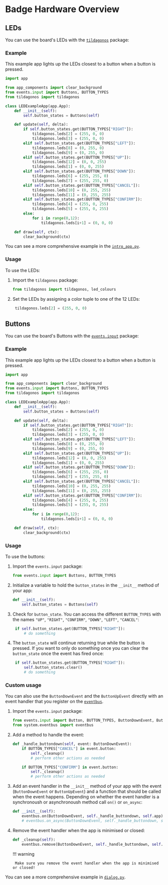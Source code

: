 # Badge Hardware Overview

## LEDs

You can use the board's LEDs with the [`tildagonos`](https://github.com/emfcamp/badge-2024-software/blob/main/modules/tildagonos.py) package:

### Example

This example app lights up the LEDs closest to a button when a button is pressed.

```python
import app

from app_components import clear_background
from events.input import Buttons, BUTTON_TYPES
from tildagonos import tildagonos

class LEDExampleApp(app.App):
    def __init__(self):
        self.button_states = Buttons(self)

    def update(self, delta):
        if self.button_states.get(BUTTON_TYPES["RIGHT"]):
            tildagonos.leds[2] = (255, 0, 0)
            tildagonos.leds[3] = (255, 0, 0)
        elif self.button_states.get(BUTTON_TYPES["LEFT"]):
            tildagonos.leds[8] = (0, 255, 0)
            tildagonos.leds[9] = (0, 255, 0)
        elif self.button_states.get(BUTTON_TYPES["UP"]):
            tildagonos.leds[12] = (0, 0, 255)
            tildagonos.leds[1] = (0, 0, 255)
        elif self.button_states.get(BUTTON_TYPES["DOWN"]):
            tildagonos.leds[6] = (255, 255, 0)
            tildagonos.leds[7] = (255, 255, 0)
        elif self.button_states.get(BUTTON_TYPES["CANCEL"]):
            tildagonos.leds[10] = (0, 255, 255)
            tildagonos.leds[11] = (0, 255, 255)
        elif self.button_states.get(BUTTON_TYPES["CONFIRM"]):
            tildagonos.leds[4] = (255, 0, 255)
            tildagonos.leds[5] = (255, 0, 255)
        else:
            for i in range(0,12):
                tildagonos.leds[i+1] = (0, 0, 0)

    def draw(self, ctx):
        clear_background(ctx)
```

You can see a more comprehensive example in the [`intro_app.py`](https://github.com/emfcamp/badge-2024-software/blob/main/modules/firmware_apps/intro_app.py).

### Usage

To use the LEDs:

1. Import the `tildagonos` package:

    ```python
    from tildagonos import tildagonos, led_colours
    ```

2. Set the LEDs by assigning a color tuple to one of the 12 LEDs:

   ```python
    tildagonos.leds[2] = (255, 0, 0)
   ```

## Buttons

You can use the board's Buttons with the [`events.input`](https://github.com/emfcamp/badge-2024-software/blob/main/modules/events/input.py) package:

### Example

This example app lights up the LEDs closest to a button when a button is pressed.

```python
import app

from app_components import clear_background
from events.input import Buttons, BUTTON_TYPES
from tildagonos import tildagonos

class LEDExampleApp(app.App):
    def __init__(self):
        self.button_states = Buttons(self)

    def update(self, delta):
        if self.button_states.get(BUTTON_TYPES["RIGHT"]):
            tildagonos.leds[2] = (255, 0, 0)
            tildagonos.leds[3] = (255, 0, 0)
        elif self.button_states.get(BUTTON_TYPES["LEFT"]):
            tildagonos.leds[8] = (0, 255, 0)
            tildagonos.leds[9] = (0, 255, 0)
        elif self.button_states.get(BUTTON_TYPES["UP"]):
            tildagonos.leds[12] = (0, 0, 255)
            tildagonos.leds[1] = (0, 0, 255)
        elif self.button_states.get(BUTTON_TYPES["DOWN"]):
            tildagonos.leds[6] = (255, 255, 0)
            tildagonos.leds[7] = (255, 255, 0)
        elif self.button_states.get(BUTTON_TYPES["CANCEL"]):
            tildagonos.leds[10] = (0, 255, 255)
            tildagonos.leds[11] = (0, 255, 255)
        elif self.button_states.get(BUTTON_TYPES["CONFIRM"]):
            tildagonos.leds[4] = (255, 0, 255)
            tildagonos.leds[5] = (255, 0, 255)
        else:
            for i in range(0,12):
                tildagonos.leds[i+1] = (0, 0, 0)

    def draw(self, ctx):
        clear_background(ctx)
```

### Usage

To use the buttons:

1. Import the `events.input` package:

    ```python
    from events.input import Buttons, BUTTON_TYPES
    ```

2. Initialize a variable to hold the `button_states` in the `__init__` method of your app:

    ```python
    def __init__(self):
        self.button_states = Buttons(self)
    ```

3. Check for `button_state`. You can access the different `BUTTON_TYPES` with the names `"UP"`, `"RIGHT"`, `"CONFIRM"`, `"DOWN"`, `"LEFT"`, `"CANCEL"`:

   ```python
    if self.button_states.get(BUTTON_TYPES["RIGHT"]):
        # do something
   ```

4. The `button_state` will continue returning true while the button is pressed. If you want to only do something once you can clear the `button_state` once the event has fired once:

   ```python
    if self.button_states.get(BUTTON_TYPES["RIGHT"]):
        self.button_states.clear()
        # do something
   ```

### Custom usage

You can also use the `ButtonDownEvent` and the `ButtonUpEvent` directly with an event handler that you register on the [`eventbus`](https://github.com/emfcamp/badge-2024-software/blob/main/modules/system/eventbus.py).

1. Import the `events.input` package:

    ```python
    from events.input import Button, BUTTON_TYPES, ButtonDownEvent, ButtonUpEvent
    from system.eventbus import eventbus
    ```

2. Add a method to handle the event:

    ```python
    def _handle_buttondown(self, event: ButtonDownEvent):
        if BUTTON_TYPES["CANCEL"] in event.button:
            self._cleanup()
            # perform other actions as needed

        if BUTTON_TYPES["CONFIRM"] in event.button:
            self._cleanup()
            # perform other actions as needed
    ```

3. Add an event handler in the `__init__` method of your app with the event (`ButtonDownEvent` or `ButtonUpEvent`) and a function that should be called when the event happens.  Depending on whether the event handler is a synchronoush or asynchronoush method call `on()` or `on_async`:

    ```python
    def __init__(self):
        eventbus.on(ButtonDownEvent, self._handle_buttondown, self.app)
        # eventbus.on_async(ButtonDownEvent, self._handle_buttondown, self.app)
    ```

4. Remove the event handler when the app is minimised or closed:

    ```python
    def _cleanup(self):
        eventbus.remove(ButtonDownEvent, self._handle_buttondown, self.app)
    ```

    !!! warning

        Make sure you remove the event handler when the app is minimised or closed!

You can see a more comprehensive example in [`dialog.py`](https://github.com/emfcamp/badge-2024-software/blob/main/modules/app_components/dialog.py).
